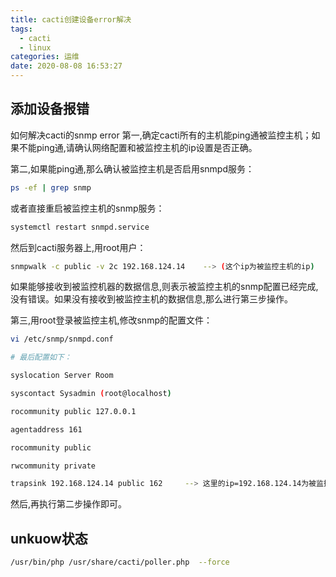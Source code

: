 ```yaml
---
title: cacti创建设备error解决
tags:
  - cacti
  - linux
categories: 运维
date: 2020-08-08 16:53:27
---
```

## 添加设备报错
如何解决cacti的snmp error
第一,确定cacti所有的主机能ping通被监控主机；如果不能ping通,请确认网络配置和被监控主机的ip设置是否正确。

第二,如果能ping通,那么确认被监控主机是否启用snmpd服务：
```bash
ps -ef | grep snmp
```
或者直接重启被监控主机的snmp服务：
```bash
systemctl restart snmpd.service 
```
然后到cacti服务器上,用root用户：
```bash
snmpwalk -c public -v 2c 192.168.124.14    --> (这个ip为被监控主机的ip)
```
如果能够接收到被监控机器的数据信息,则表示被监控主机的snmp配置已经完成,没有错误。如果没有接收到被监控主机的数据信息,那么进行第三步操作。

第三,用root登录被监控主机,修改snmp的配置文件：
```bash
vi /etc/snmp/snmpd.conf

# 最后配置如下：

syslocation Server Room

syscontact Sysadmin (root@localhost)

rocommunity public 127.0.0.1

agentaddress 161

rocommunity public

rwcommunity private

trapsink 192.168.124.14 public 162     --> 这里的ip=192.168.124.14为被监控主机ip
```
然后,再执行第二步操作即可。

## unkuow状态
```bash
/usr/bin/php /usr/share/cacti/poller.php  --force
```